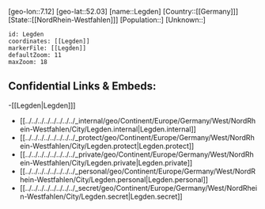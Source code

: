 ﻿---
location: [52.03,7.12]
mapzoom: [7,12] 
mapmarker: city 
type: City
tags:
- geo/City


SpocWebEntityId: 31913
isDeleted: false
confidential: public

---
[geo-lon::7.12]
[geo-lat::52.03]
[name::Legden]
[Country::[[Germany]]]
[State::[[NordRhein-Westfahlen]]]
[Population::]
[Unknown::]


```leaflet
id: Legden
coordinates: [[Legden]]
markerFile: [[Legden]]
defaultZoom: 11 
maxZoom: 18
```


## Confidential Links & Embeds: 
-[[Legden|Legden]]] 
- [[../../../../../../../../_internal/geo/Continent/Europe/Germany/West/NordRhein-Westfahlen/City/Legden.internal|Legden.internal]] 
- [[../../../../../../../../_protect/geo/Continent/Europe/Germany/West/NordRhein-Westfahlen/City/Legden.protect|Legden.protect]] 
- [[../../../../../../../../_private/geo/Continent/Europe/Germany/West/NordRhein-Westfahlen/City/Legden.private|Legden.private]] 
- [[../../../../../../../../_personal/geo/Continent/Europe/Germany/West/NordRhein-Westfahlen/City/Legden.personal|Legden.personal]] 
- [[../../../../../../../../_secret/geo/Continent/Europe/Germany/West/NordRhein-Westfahlen/City/Legden.secret|Legden.secret]] 
